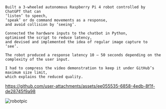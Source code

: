 	Built a 3-wheeled autonomous Raspberry Pi 4 robot controlled by ChatGPT that can 
    ‘listen’ to speech, 
    ‘speak’ or do command movements as a response, 
    and avoid collision by ‘seeing’. 
    
    Connected the hardware inputs to the chatbot in Python, 
    optimised the script to reduce latency, 
    and devised and implemented the idea of regular image capture to ‘see’. 
    
    The robot produced a response latency 10 – 50 seconds depending on the complexity of the user input.

    I had to compress the video demonstration to keep it under GitHub’s maximum size limit, 
	which explains the reduced quality.

https://github.com/user-attachments/assets/ee055535-6858-4edb-8f1f-de28745f9a98

![robotpic](https://github.com/user-attachments/assets/d8fbabf0-e7f7-4ba0-8f97-9264a097577a)
